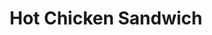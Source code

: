 ---
title: "Hot Chicken Sandwich"
description: "Generous amounts of freshly cooked chicken breast, smothered in our delicious homemade gravy"
price_s: ""
price_l: "13"
price_lg: ""
weight: "5"
hidden: true
---